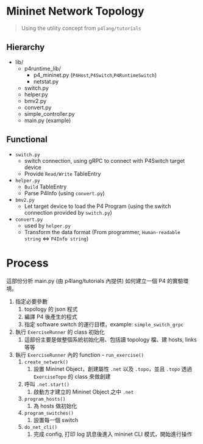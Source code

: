 # Mininet Network Topology

> Using the utility concept from `p4lang/tutorials`

## Hierarchy
* lib/
    * p4runtime_lib/
        * p4_mininet.py (`P4Host`,`P4Switch`,`P4RuntimeSwitch`)
        * netstat.py
    * switch.py
    * helper.py
    * bmv2.py
    * convert.py
    * simple_controller.py
    * main.py (example)

## Functional

* `switch.py`
    * switch connection, using gRPC to connect with P4Switch target device
    * Provide `Read/Write` TableEntry
* `helper.py`
    * `Build` TableEntry
    * Parse P4Info (using `convert.py`)
* `bmv2.py`
    * Let target device to load the P4 Program (using the switch connection provided by `switch.py`)
* `convert.py`
    * used by `helper.py`
    * Transform the data format (From programmer, `Human-readable string` <=> `P4Info string`)

# Process

這部份分析 main.py (由 p4lang/tutorials 內提供) 如何建立一個 P4 的實驗環境。
1. 指定必要參數
    1. topology 的 json 程式
    2. 編譯 P4 後產生的程式
    3. 指定 software switch 的運行目標，example: `simple_switch_grpc`
2. 執行 `ExerciseRunner` 的 class 初始化
    1. 這部份主要是做整個系統初始化用、包括讀 topology 檔、建 hosts, links 等等
3. 執行 `ExerciseRunner` 內的 function - `run_exercise()`
    1. `create_network()` 
        1. 設置 Mininet Object，創建屬性 `.net` 以及 `.topo`，並且 `.topo` 透過 `ExerciseTopo` 的 class 來做創建
    2. 呼叫 `.net.start()`
        1. 啟動方才建立的 Mininet Object 之中 `.net`
    3. `program_hosts()`
        1. 為 hosts 做初始化
    4. `program_switches()`
        1. 設置每一個 switch
    5. `do_net_cli()`
        1. 完成 config, 打印 log 訊息後進入 mininet CLI 模式，開始進行操作